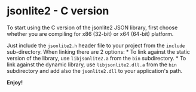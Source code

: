 # jsonlite2 - C version

To start using the C version of the jsonlite2 JSON library, first choose whether you are compiling for
x86 (32-bit) or x64 (64-bit) platform.

Just include the `jsonlite2.h` header file to your project from the `include` sub-directory.
When linking there are 2 options:
    * To link against the static version of the library, use `libjsonlite2.a` from the `bin` subdirectory.
    * To link against the dynamic library, use `libjsonlite2.dll.a` from the `bin` subdirectory and add also
    the `jsonlite2.dll` to your application's path.


**Enjoy!**
